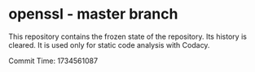 # openssl - master branch

This repository contains the frozen state of the repository.
Its history is cleared. It is used only for static code
analysis with Codacy.

Commit Time: 1734561087